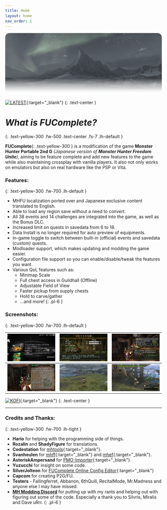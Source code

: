```yaml
---
title: Home
layout: home
nav_order: 1
---
```

![PatchLogo](/assets/images/landing_head.png)

[![LATEST](https://img.shields.io/github/v/release/FUComplete/Patch?style=for-the-badge&logo=github&logoColor=ffffff&label=Download%20Latest&labelColor=d09006&color=e7af06)](https://github.com/FUComplete/Patch/releases/latest){:target="_blank"}
{: .text-center }

# *What is FUComplete?*
{: .text-yellow-300 .fw-500 .text-center .fs-7 .lh-default }

**FUComplete**{: .text-yellow-300 } is a modification of the game **Monster Hunter Portable 2nd G** *(Japanese version of **Monster Hunter Freedom Unite**)*, aiming to be feature complete and add new features to the game while also maintaining crossplay with vanilla players. It also not only works on emulators but also on real hardware like the PSP or Vita.

### Features:
{: .text-yellow-300 .fw-700 .lh-default }

* MHFU localization ported over and Japanese exclusive content translated to English.
* Able to load any region save without a need to convert.
* All 38 events and 14 challenges are integrated into the game, as well as the Bonus DLC.
* Increased limit on quests in savedata from 6 to 18.
* Data Install is no longer required for auto preview of equipments.
* In-game toggle to switch between built-in (official) events and savedata (custom) quests.
* Modloader support, which makes updating and modding the game easier.
* Configuration file support so you can enable/disable/tweak the features you want.
* Various QoL features such as:
  - Minimap Scale
  - Full chest access in Guildhall (Offline)
  - Adjustable Field of View
  - Faster pickup from supply chests
  - Hold to carve/gather
  - ...and more!
{: .pl-6 }

### Screenshots:
{: .text-yellow-300 .fw-700 .lh-default }

| <a href="/assets/images/mod_savedata.png" target="_blank"><img src="/assets/images/mod_savedata.png"></a> | <a href="/assets/images/options_menu.png" target="_blank"><img src="/assets/images/options_menu.png"></a> | <a href="/assets/images/quest_toggle.png" target="_blank"><img src="/assets/images/quest_toggle.png"></a> |
|:---:|:---:|:---:|
| <a href="/assets/images/jdlc_quest.png" target="_blank"><img src="/assets/images/jdlc_quest.png"></a> | <a href="/assets/images/FoV.webp" target="_blank"><img src="/assets/images/FoV-smaller.webp"></a> | <a href="/assets/images/Minimap.webp" target="_blank"><img src="/assets/images/Minimap-smaller.webp"></a> |

[![KOFI](https://img.shields.io/badge/Support%20me%20on%20Ko--Fi-FF5E5B?style=for-the-badge&logo=kofi&logoColor=ffffff)](https://ko-fi.com/incognitoman){:target="_blank"}
{: .text-center }

---

### Credits and Thanks:
{: .text-yellow-300 .fw-700 .lh-tight }
* **Hario** for helping with the programming side of things.
* **Rozalin** and **ShadyFigure** for translations.
* **Codestation** for [mhtools](https://github.com/codestation/mhtools){:target="_blank"}.
* **Svanheulen** for [mhff](https://github.com/svanheulen/mhff){:target="_blank"} and [mhef](https://github.com/svanheulen/mhef){:target="_blank"}.
* **AsteriskAmpersand** for [PMO-Importer](https://github.com/AsteriskAmpersand/PMO-Importer){:target="_blank"}.
* **Yuzucchi** for insight on some code.
* **SilverJolteon** for [FUComplete Online Config Editor](https://fucomplete.github.io/assets/config_editor.html){:target="_blank"}
* **Capcom** for creating P2G/FU.
* **Testers** - Fallingferret, Abbanon, 6thQuill, RecitalMode, Mr.Madness and anyone else I may have missed.
* **[MH Modding Discord](https://discord.gg/gJwMdhK)** for putting up with my rants and helping out with figuring out some of the code. Especially a thank you to Silvris, Miralis and Dave uRrr.
{: .pl-6 }